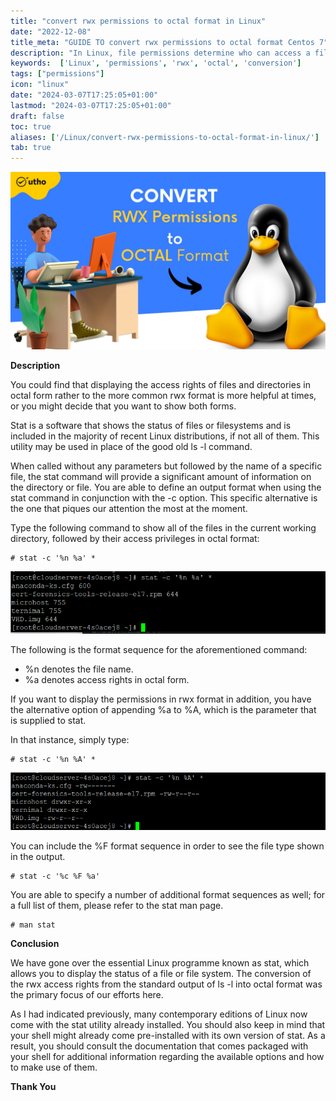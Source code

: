 ```yaml
---
title: "convert rwx permissions to octal format in Linux"
date: "2022-12-08"
title_meta: "GUIDE TO convert rwx permissions to octal format Centos 7"
description: "In Linux, file permissions determine who can access a file and how they can interact with it. Permissions are typically displayed using the letters r (read), w (write), and x (execute), but they can also be represented in octal format (base-8). This guide explains how to convert rwx permissions to octal format."
keywords:  ['Linux', 'permissions', 'rwx', 'octal', 'conversion']
tags: ["permissions"]
icon: "linux"
date: "2024-03-07T17:25:05+01:00"
lastmod: "2024-03-07T17:25:05+01:00" 
draft: false
toc: true
aliases: ['/Linux/convert-rwx-permissions-to-octal-format-in-linux/']
tab: true
---
```


![](images/convert-rwx-permissions-to-octal-format-in-Linux_utho.jpg)

**Description**

You could find that displaying the access rights of files and directories in octal form rather to the more common rwx format is more helpful at times, or you might decide that you want to show both forms.

Stat is a software that shows the status of files or filesystems and is included in the majority of recent Linux distributions, if not all of them. This utility may be used in place of the good old ls -l command.

When called without any parameters but followed by the name of a specific file, the stat command will provide a significant amount of information on the directory or file. You are able to define an output format when using the stat command in conjunction with the -c option. This specific alternative is the one that piques our attention the most at the moment.

Type the following command to show all of the files in the current working directory, followed by their access privileges in octal format:

```
# stat -c '%n %a' * 
```

![output](images/image-404.png)

The following is the format sequence for the aforementioned command:

- %n denotes the file name.
- %a denotes access rights in octal form.

If you want to display the permissions in rwx format in addition, you have the alternative option of appending %a to %A, which is the parameter that is supplied to stat.

In that instance, simply type:

```
# stat -c '%n %A' * 
```

![output](images/image-405.png)

You can include the %F format sequence in order to see the file type shown in the output.

```
# stat -c '%c %F %a' 
```

You are able to specify a number of additional format sequences as well; for a full list of them, please refer to the stat man page.

```
# man stat 
```

**Conclusion**

We have gone over the essential Linux programme known as stat, which allows you to display the status of a file or file system. The conversion of the rwx access rights from the standard output of ls -l into octal format was the primary focus of our efforts here.

As I had indicated previously, many contemporary editions of Linux now come with the stat utility already installed. You should also keep in mind that your shell might already come pre-installed with its own version of stat. As a result, you should consult the documentation that comes packaged with your shell for additional information regarding the available options and how to make use of them.

**Thank You**
